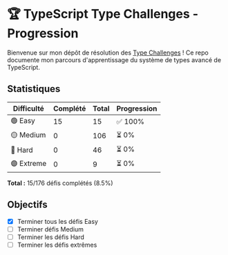 # 🏆 TypeScript Type Challenges - Progression

Bienvenue sur mon dépôt de résolution des [Type Challenges](https://github.com/type-challenges/type-challenges) ! 
Ce repo documente mon parcours d'apprentissage du système de types avancé de TypeScript.

## Statistiques

| Difficulté | Complété | Total | Progression |
|------------|----------|-------|-------------|
| 🟢 Easy    | 15       | 15    | ✅ 100%     |
| 🟡 Medium  | 0        | 106   | ⏳ 0%       |
| 🔴 Hard    | 0        | 46    | ⏳ 0%       |
| 🟣 Extreme | 0        | 9     | ⏳ 0%       |

**Total :** 15/176 défis complétés (8.5%)

## Objectifs

- [x] Terminer tous les défis Easy
- [ ] Terminer défis Medium
- [ ] Terminer les défis Hard
- [ ] Terminer les défis extrêmes